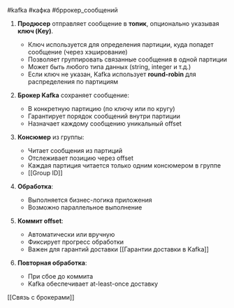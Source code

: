 #kafka #кафка #бррокер_сообщений

1. **Продюсер** отправляет сообщение в **топик**, опционально указывая **ключ (Key)**.
   - Ключ используется для определения партиции, куда попадет сообщение (через хэширование)
   - Позволяет группировать связанные сообщения в одной партиции
   - Может быть любого типа данных (string, integer и т.д.)
   - Если ключ не указан, Kafka использует **round-robin** для распределения по партициям

2. **Брокер Kafka** сохраняет сообщение:
   - В конкретную партицию (по ключу или по кругу)
   - Гарантирует порядок сообщений внутри партиции
   - Назначает каждому сообщению уникальный offset

3. **Консюмер** из группы:
   - Читает сообщения из партиций
   - Отслеживает позицию через offset
   - Каждая партиция читается только одним консюмером в группе
   - [[Group ID]]

4. **Обработка**:
   - Выполняется бизнес-логика приложения
   - Возможно параллельное выполнение

5. **Коммит offset**:
   - Автоматически или вручную
   - Фиксирует прогресс обработки
   - Важен для гарантий доставки [[Гарантии доставки в Kafka]]

6. **Повторная обработка**:
   - При сбое до коммита
   - Kafka обеспечивает at-least-once доставку

[[Связь с брокерами]]